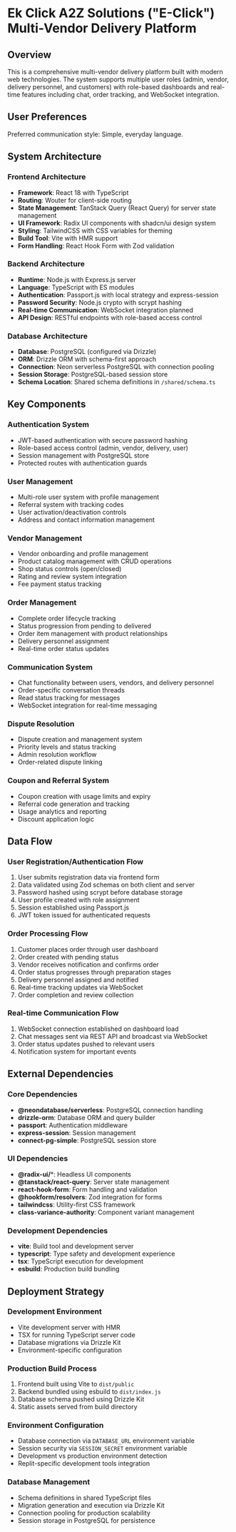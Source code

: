 # Ek Click A2Z Solutions ("E-Click") Multi-Vendor Delivery Platform

## Overview

This is a comprehensive multi-vendor delivery platform built with modern web technologies. The system supports multiple user roles (admin, vendor, delivery personnel, and customers) with role-based dashboards and real-time features including chat, order tracking, and WebSocket integration.

## User Preferences

Preferred communication style: Simple, everyday language.

## System Architecture

### Frontend Architecture
- **Framework**: React 18 with TypeScript
- **Routing**: Wouter for client-side routing
- **State Management**: TanStack Query (React Query) for server state management
- **UI Framework**: Radix UI components with shadcn/ui design system
- **Styling**: TailwindCSS with CSS variables for theming
- **Build Tool**: Vite with HMR support
- **Form Handling**: React Hook Form with Zod validation

### Backend Architecture
- **Runtime**: Node.js with Express.js server
- **Language**: TypeScript with ES modules
- **Authentication**: Passport.js with local strategy and express-session
- **Password Security**: Node.js crypto with scrypt hashing
- **Real-time Communication**: WebSocket integration planned
- **API Design**: RESTful endpoints with role-based access control

### Database Architecture
- **Database**: PostgreSQL (configured via Drizzle)
- **ORM**: Drizzle ORM with schema-first approach
- **Connection**: Neon serverless PostgreSQL with connection pooling
- **Session Storage**: PostgreSQL-based session store
- **Schema Location**: Shared schema definitions in `/shared/schema.ts`

## Key Components

### Authentication System
- JWT-based authentication with secure password hashing
- Role-based access control (admin, vendor, delivery, user)
- Session management with PostgreSQL store
- Protected routes with authentication guards

### User Management
- Multi-role user system with profile management
- Referral system with tracking codes
- User activation/deactivation controls
- Address and contact information management

### Vendor Management
- Vendor onboarding and profile management
- Product catalog management with CRUD operations
- Shop status controls (open/closed)
- Rating and review system integration
- Fee payment status tracking

### Order Management
- Complete order lifecycle tracking
- Status progression from pending to delivered
- Order item management with product relationships
- Delivery personnel assignment
- Real-time order status updates

### Communication System
- Chat functionality between users, vendors, and delivery personnel
- Order-specific conversation threads
- Read status tracking for messages
- WebSocket integration for real-time messaging

### Dispute Resolution
- Dispute creation and management system
- Priority levels and status tracking
- Admin resolution workflow
- Order-related dispute linking

### Coupon and Referral System
- Coupon creation with usage limits and expiry
- Referral code generation and tracking
- Usage analytics and reporting
- Discount application logic

## Data Flow

### User Registration/Authentication Flow
1. User submits registration data via frontend form
2. Data validated using Zod schemas on both client and server
3. Password hashed using scrypt before database storage
4. User profile created with role assignment
5. Session established using Passport.js
6. JWT token issued for authenticated requests

### Order Processing Flow
1. Customer places order through user dashboard
2. Order created with pending status
3. Vendor receives notification and confirms order
4. Order status progresses through preparation stages
5. Delivery personnel assigned and notified
6. Real-time tracking updates via WebSocket
7. Order completion and review collection

### Real-time Communication Flow
1. WebSocket connection established on dashboard load
2. Chat messages sent via REST API and broadcast via WebSocket
3. Order status updates pushed to relevant users
4. Notification system for important events

## External Dependencies

### Core Dependencies
- **@neondatabase/serverless**: PostgreSQL connection handling
- **drizzle-orm**: Database ORM and query builder
- **passport**: Authentication middleware
- **express-session**: Session management
- **connect-pg-simple**: PostgreSQL session store

### UI Dependencies
- **@radix-ui/***: Headless UI components
- **@tanstack/react-query**: Server state management
- **react-hook-form**: Form handling and validation
- **@hookform/resolvers**: Zod integration for forms
- **tailwindcss**: Utility-first CSS framework
- **class-variance-authority**: Component variant management

### Development Dependencies
- **vite**: Build tool and development server
- **typescript**: Type safety and development experience
- **tsx**: TypeScript execution for development
- **esbuild**: Production build bundling

## Deployment Strategy

### Development Environment
- Vite development server with HMR
- TSX for running TypeScript server code
- Database migrations via Drizzle Kit
- Environment-specific configuration

### Production Build Process
1. Frontend built using Vite to `dist/public`
2. Backend bundled using esbuild to `dist/index.js`
3. Database schema pushed using Drizzle Kit
4. Static assets served from build directory

### Environment Configuration
- Database connection via `DATABASE_URL` environment variable
- Session security via `SESSION_SECRET` environment variable
- Development vs production environment detection
- Replit-specific development tools integration

### Database Management
- Schema definitions in shared TypeScript files
- Migration generation and execution via Drizzle Kit
- Connection pooling for production scalability
- Session storage in PostgreSQL for persistence